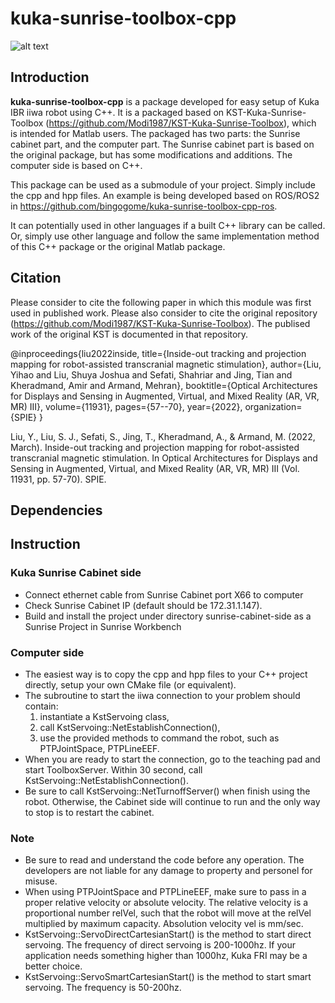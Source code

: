 # kuka-sunrise-toolbox-cpp
![alt text](https://github.com/bingogome/documents/blob/main/kuka-sunrise-toolbox-cpp/system.drawio.png)
## Introduction

**kuka-sunrise-toolbox-cpp** is a package developed for easy setup of Kuka IBR iiwa robot using C++. It is a packaged based on KST-Kuka-Sunrise-Toolbox (https://github.com/Modi1987/KST-Kuka-Sunrise-Toolbox), which is intended for Matlab users. The packaged has two parts: the Sunrise cabinet part, and the computer part. The Sunrise cabinet part is based on the original package, but has some modifications and additions. The computer side is based on C++. 

This package can be used as a submodule of your project. Simply include the cpp and hpp files. An example is being developed based on ROS/ROS2 in https://github.com/bingogome/kuka-sunrise-toolbox-cpp-ros. 

It can potentially used in other languages if a built C++ library can be called. Or, simply use other language and follow the same implementation method of this C++ package or the original Matlab package.

## Citation

Please consider to cite the following paper in which this module was first used in published work. Please also consider to cite the original repository (https://github.com/Modi1987/KST-Kuka-Sunrise-Toolbox). The publised work of the original KST is documented in that repository.

@inproceedings{liu2022inside,
  title={Inside-out tracking and projection mapping for robot-assisted transcranial magnetic stimulation},
  author={Liu, Yihao and Liu, Shuya Joshua and Sefati, Shahriar and Jing, Tian and Kheradmand, Amir and Armand, Mehran},
  booktitle={Optical Architectures for Displays and Sensing in Augmented, Virtual, and Mixed Reality (AR, VR, MR) III},
  volume={11931},
  pages={57--70},
  year={2022},
  organization={SPIE}
}

Liu, Y., Liu, S. J., Sefati, S., Jing, T., Kheradmand, A., & Armand, M. (2022, March). Inside-out tracking and projection mapping for robot-assisted transcranial magnetic stimulation. In Optical Architectures for Displays and Sensing in Augmented, Virtual, and Mixed Reality (AR, VR, MR) III (Vol. 11931, pp. 57-70). SPIE.

## Dependencies

## Instruction

### Kuka Sunrise Cabinet side
- Connect ethernet cable from Sunrise Cabinet port X66 to computer
- Check Sunrise Cabinet IP (default should be 172.31.1.147). 
- Build and install the project under directory sunrise-cabinet-side as a Sunrise Project in Sunrise Workbench

### Computer side
- The easiest way is to copy the cpp and hpp files to your C++ project directly, setup your own CMake file (or equivalent).
- The subroutine to start the iiwa connection to your problem should contain: 
	1. instantiate a KstServoing class, 
	2. call KstServoing::NetEstablishConnection(), 
	3. use the provided methods to command the robot, such as PTPJointSpace, PTPLineEEF. 
- When you are ready to start the connection, go to the teaching pad and start ToolboxServer. Within 30 second, call KstServoing::NetEstablishConnection().
- Be sure to call KstServoing::NetTurnoffServer() when finish using the robot. Otherwise, the Cabinet side will continue to run and the only way to stop is to restart the cabinet.

### Note
- Be sure to read and understand the code before any operation. The developers are not liable for any damage to property and personel for misuse.
- When using PTPJointSpace and PTPLineEEF, make sure to pass in a proper relative velocity or absolute velocity. The relative velocity is a proportional number relVel, such that the robot will move at the relVel multiplied by maximum capacity. Absolution velocity vel is mm/sec.
- KstServoing::ServoDirectCartesianStart() is the method to start direct servoing. The frequency of direct servoing is 200-1000hz. If your application needs something higher than 1000hz, Kuka FRI may be a better choice.
- KstServoing::ServoSmartCartesianStart() is the method to start smart servoing. The frequency is 50-200hz.
